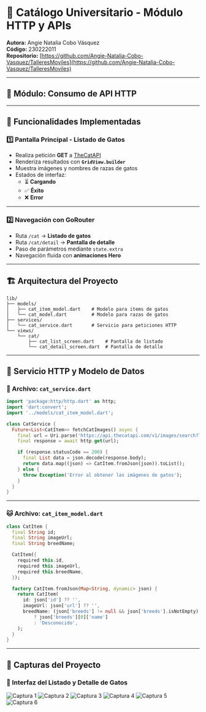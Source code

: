# 🐾 Catálogo Universitario - Módulo HTTP y APIs

**Autora:** Angie Natalia Cobo Vásquez  
**Código:** 230222011  
**Repositorio:** [https://github.com/Angie-Natalia-Cobo-Vasquez/TalleresMoviles](https://github.com/Angie-Natalia-Cobo-Vasquez/TalleresMoviles)

---

## 🚀 Módulo: Consumo de API HTTP

---

## 📱 Funcionalidades Implementadas

### 1️⃣ Pantalla Principal - Listado de Gatos
- Realiza petición **GET** a [TheCatAPI](https://thecatapi.com)
- Renderiza resultados con **`GridView.builder`**
- Muestra imágenes y nombres de razas de gatos
- Estados de interfaz:
  - ⏳ **Cargando**
  - ✅ **Éxito**
  - ❌ **Error**

---

### 2️⃣ Navegación con GoRouter
- Ruta `/cat` → **Listado de gatos**
- Ruta `/cat/detail` → **Pantalla de detalle**
- Paso de parámetros mediante `state.extra`
- Navegación fluida con **animaciones Hero**

---

## 🏗️ Arquitectura del Proyecto

```plaintext
lib/
├── models/
│   ├── cat_item_model.dart    # Modelo para items de gatos
│   └── cat_model.dart         # Modelo para razas de gatos
├── services/
│   └── cat_service.dart       # Servicio para peticiones HTTP
└── views/
    └── cat/
        ├── cat_list_screen.dart    # Pantalla de listado
        └── cat_detail_screen.dart  # Pantalla de detalle
```

---

## 🧩 Servicio HTTP y Modelo de Datos

### 🧠 Archivo: `cat_service.dart`

```dart
import 'package:http/http.dart' as http;
import 'dart:convert';
import '../models/cat_item_model.dart';

class CatService {
  Future<List<CatItem>> fetchCatImages() async {
    final url = Uri.parse('https://api.thecatapi.com/v1/images/search?limit=20');
    final response = await http.get(url);

    if (response.statusCode == 200) {
      final List data = json.decode(response.body);
      return data.map((json) => CatItem.fromJson(json)).toList();
    } else {
      throw Exception('Error al obtener las imágenes de gatos');
    }
  }
}
```

---

### 🐱 Archivo: `cat_item_model.dart`

```dart
class CatItem {
  final String id;
  final String imageUrl;
  final String breedName;

  CatItem({
    required this.id,
    required this.imageUrl,
    required this.breedName,
  });

  factory CatItem.fromJson(Map<String, dynamic> json) {
    return CatItem(
      id: json['id'] ?? '',
      imageUrl: json['url'] ?? '',
      breedName: (json['breeds'] != null && json['breeds'].isNotEmpty)
          ? json['breeds'][0]['name']
          : 'Desconocido',
    );
  }
}
```

---

## 📸 Capturas del Proyecto

### 🐾 Interfaz del Listado y Detalle de Gatos

![Captura 1](assets/capturas/Capturag1.png)
![Captura 2](assets/capturas/Capturag2.png)
![Captura 3](assets/capturas/Capturag3.png)
![Captura 4](assets/capturas/Capturag4.png)
![Captura 5](assets/capturas/Capturag5.png)
![Captura 6](assets/capturas/Capturag6.png)
